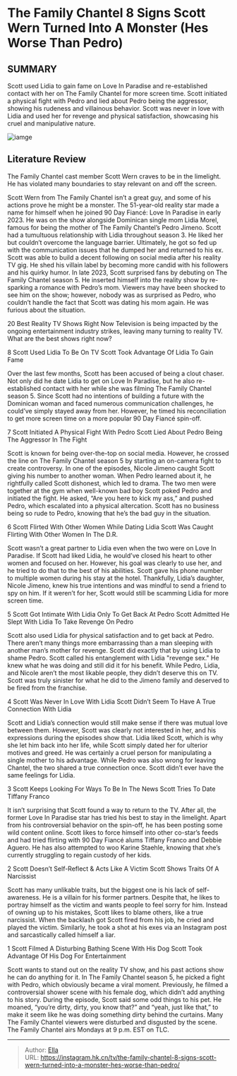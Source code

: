 # The Family Chantel 8 Signs Scott Wern Turned Into A Monster (Hes Worse Than Pedro)


## SUMMARY 


 Scott used Lidia to gain fame on Love In Paradise and re-established contact with her on The Family Chantel for more screen time. 
 Scott initiated a physical fight with Pedro and lied about Pedro being the aggressor, showing his rudeness and villainous behavior. 
 Scott was never in love with Lidia and used her for revenge and physical satisfaction, showcasing his cruel and manipulative nature. 

![iamge](https://static1.srcdn.com/wordpress/wp-content/uploads/2023/12/the-family-chantel_-8-signs-scott-wern-turned-into-a-monster-he-s-worse-than-pedro.jpg)

## Literature Review
The Family Chantel cast member Scott Wern craves to be in the limelight. He has violated many boundaries to stay relevant on and off the screen.




Scott Wern from The Family Chantel isn’t a great guy, and some of his actions prove he might be a monster. The 51-year-old reality star made a name for himself when he joined 90 Day Fiancé: Love In Paradise in early 2023. He was on the show alongside Dominican single mom Lidia Morel, famous for being the mother of The Family Chantel’s Pedro Jimeno. Scott had a tumultuous relationship with Lidia throughout season 3. He liked her but couldn’t overcome the language barrier. Ultimately, he got so fed up with the communication issues that he dumped her and returned to his ex.
Scott was able to build a decent following on social media after his reality TV gig. He shed his villain label by becoming more candid with his followers and his quirky humor. In late 2023, Scott surprised fans by debuting on The Family Chantel season 5. He inserted himself into the reality show by re-sparking a romance with Pedro’s mom. Viewers may have been shocked to see him on the show; however, nobody was as surprised as Pedro, who couldn’t handle the fact that Scott was dating his mom again. He was furious about the situation.
            
 
 20 Best Reality TV Shows Right Now 
Television is being impacted by the ongoing entertainment industry strikes, leaving many turning to reality TV. What are the best shows right now?













 








 8  Scott Used Lidia To Be On TV 
Scott Took Advantage Of Lidia To Gain Fame


 







Over the last few months, Scott has been accused of being a clout chaser. Not only did he date Lidia to get on Love In Paradise, but he also re-established contact with her while she was filming The Family Chantel season 5. Since Scott had no intentions of building a future with the Dominican woman and faced numerous communication challenges, he could’ve simply stayed away from her. However, he timed his reconciliation to get more screen time on a more popular 90 Day Fiancé spin-off.





 7  Scott Initiated A Physical Fight With Pedro 
Scott Lied About Pedro Being The Aggressor In The Fight


 







Scott is known for being over-the-top on social media. However, he crossed the line on The Family Chantel season 5 by starting an on-camera fight to create controversy. In one of the episodes, Nicole Jimeno caught Scott giving his number to another woman. When Pedro learned about it, he rightfully called Scott dishonest, which led to drama. The two men were together at the gym when well-known bad boy Scott poked Pedro and initiated the fight. He asked, “Are you here to kick my ass,” and pushed Pedro, which escalated into a physical altercation. Scott has no business being so rude to Pedro, knowing that he’s the bad guy in the situation.





 6  Scott Flirted With Other Women While Dating Lidia 
Scott Was Caught Flirting With Other Women In The D.R.
        

Scott wasn’t a great partner to Lidia even when the two were on Love In Paradise. If Scott had liked Lidia, he would’ve closed his heart to other women and focused on her. However, his goal was clearly to use her, and he tried to do that to the best of his abilities. Scott gave his phone number to multiple women during his stay at the hotel. Thankfully, Lidia’s daughter, Nicole Jimeno, knew his true intentions and was mindful to send a friend to spy on him. If it weren’t for her, Scott would still be scamming Lidia for more screen time.





 5  Scott Got Intimate With Lidia Only To Get Back At Pedro 
Scott Admitted He Slept With Lidia To Take Revenge On Pedro


 







Scott also used Lidia for physical satisfaction and to get back at Pedro. There aren’t many things more embarrassing than a man sleeping with another man’s mother for revenge. Scott did exactly that by using Lidia to shame Pedro. Scott called his entanglement with Lidia &#34;revenge sex.&#34; He knew what he was doing and still did it for his benefit. While Pedro, Lidia, and Nicole aren’t the most likable people, they didn’t deserve this on TV. Scott was truly sinister for what he did to the Jimeno family and deserved to be fired from the franchise.





 4  Scott Was Never In Love With Lidia 
Scott Didn’t Seem To Have A True Connection With Lidia
        

Scott and Lidia’s connection would still make sense if there was mutual love between them. However, Scott was clearly not interested in her, and his expressions during the episodes show that. Lidia liked Scott, which is why she let him back into her life, while Scott simply dated her for ulterior motives and greed. He was certainly a cruel person for manipulating a single mother to his advantage. While Pedro was also wrong for leaving Chantel, the two shared a true connection once. Scott didn’t ever have the same feelings for Lidia.





 3  Scott Keeps Looking For Ways To Be In The News 
Scott Tries To Date Tiffany Franco
        

It isn’t surprising that Scott found a way to return to the TV. After all, the former Love In Paradise star has tried his best to stay in the limelight. Apart from his controversial behavior on the spin-off, he has been posting some wild content online. Scott likes to force himself into other co-star’s feeds and had tried flirting with 90 Day Fiancé alums Tiffany Franco and Debbie Aguero. He has also attempted to woo Karine Staehle, knowing that xhe’s currently struggling to regain custody of her kids.





 2  Scott Doesn’t Self-Reflect &amp; Acts Like A Victim 
Scott Shows Traits Of A Narcissist
        

Scott has many unlikable traits, but the biggest one is his lack of self-awareness. He is a villain for his former partners. Despite that, he likes to portray himself as the victim and wants people to feel sorry for him. Instead of owning up to his mistakes, Scott likes to blame others, like a true narcissist. When the backlash got Scott fired from his job, he cried and played the victim. Similarly, he took a shot at his exes via an Instagram post and sarcastically called himself a liar.





 1  Scott Filmed A Disturbing Bathing Scene With His Dog 
Scott Took Advantage Of His Dog For Entertainment
        

Scott wants to stand out on the reality TV show, and his past actions show he can do anything for it. In The Family Chantel season 5, he picked a fight with Pedro, which obviously became a viral moment. Previously, he filmed a controversial shower scene with his female dog, which didn’t add anything to his story. During the episode, Scott said some odd things to his pet. He moaned, “you’re dirty, dirty, you know that?” and “yeah, just like that,” to make it seem like he was doing something dirty behind the curtains. Many The Family Chantel viewers were disturbed and disgusted by the scene.
The Family Chantel airs Mondays at 9 p.m. EST on TLC. 


---

> Author: [Ella](https://instagram.hk.cn/)  
> URL: https://instagram.hk.cn/tv/the-family-chantel-8-signs-scott-wern-turned-into-a-monster-hes-worse-than-pedro/  

